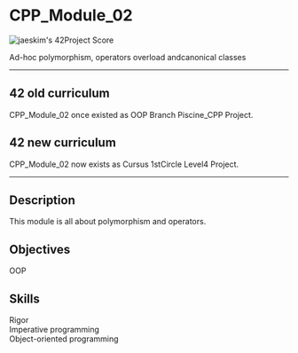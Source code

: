 # CPP_Module_02


![jaeskim's 42Project Score](https://badge42.herokuapp.com/api/project/mmizuno/CPP_Module_02)  

Ad-hoc polymorphism, operators overload andcanonical classes  


---


## 42 old curriculum

CPP_Module_02 once existed as OOP Branch Piscine_CPP Project.  

## 42 new curriculum

CPP_Module_02 now exists as Cursus 1stCircle Level4 Project.  


---


## Description

This module is all about polymorphism and operators.  


## Objectives

OOP  


## Skills

Rigor  
Imperative programming  
Object-oriented programming  

